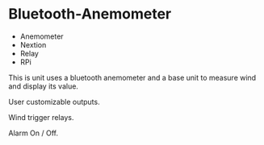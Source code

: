 # Bluetooth-Anemometer

- Anemometer
- Nextion
- Relay
- RPi

This is unit uses a bluetooth anemometer and a base unit to measure wind and display its value.

User customizable outputs.

Wind trigger relays.

Alarm On / Off.
